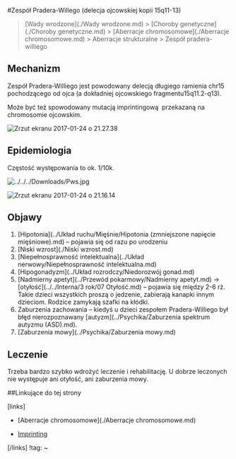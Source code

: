 #Zespół Pradera-Willego (delecja ojcowskiej kopii 15q11-13)

> [Wady wrodzone](./Wady wrodzone.md) > [Choroby genetyczne](./Choroby genetyczne.md) > [Aberracje chromosomowe](./Aberracje chromosomowe.md) > Aberracje strukturalne > Zespół pradera-williego



## Mechanizm

Zespół Pradera-Williego jest powodowany delecją długiego ramienia chr15 pochodzącego od ojca (a dokładniej ojcowskiego fragmentu15q11.2-q13).

Może być też spowodowany mutacją imprintingową  przekazaną na chromosomie ojcowskim.

![Zrzut ekranu 2017-01-24 o 21.27.38](img/2_Zrzut_ekranu_2017-01-24_o_21.27.38.png)



## Epidemiologia

Częstość występowania to ok. 1/10k.

![../../../Downloads/Pws.jpg](img/1_clip_image032.png)

![Zrzut ekranu 2017-01-24 o 21.16.14](img/1_Zrzut_ekranu_2017-01-24_o_21.16.14.png)



## Objawy

1. [Hipotonia](../Układ ruchu/Mięśnie/Hipotonia (zmniejszone napięcie mięśniowe).md) – pojawia się od razu po urodzeniu
2. [Niski wzrost](./Niski wzrost.md)
3. [Niepełnosprawność intelektualna](../Układ nerwowy/Niepełnosprawność intelektualna.md)
4. [Hipogonadyzm](../Układ rozrodczy/Niedorozwój gonad.md)
5. [Nadmierny apetyt](../Przewód pokarmowy/Nadmierny apetyt.md) → [otyłość](../../Interna/3 rok/07 Otyłość.md) – pojawia się między 2-6 rż. Takie dzieci wszystkich proszą o jedzenie, zabierają kanapki innym dzieciom. Rodzice zamykają szafki na kłódki.
6. Zaburzenia zachowania – kiedyś u dzieci zespołem Pradera-Williego był błęd nierozpoznawany [autyzm](../Psychika/Zaburzenia spektrum autyzmu (ASD).md).
7. [Zaburzenia mowy](../Psychika/Zaburzenia mowy.md)


## Leczenie

Trzeba bardzo szybko wdrożyć leczenie i rehabilitację. U dobrze leczonych nie występuje ani otyłość, ani zaburzenia mowy.



##Linkujące do tej strony

[links]

- [Aberracje chromosomowe](./Aberracje chromosomowe.md)

- [Imprinting](../../Genetyka/Imprinting.md)


[/links]
!tag:
~

